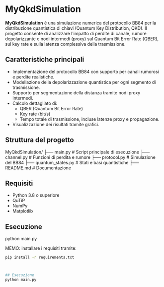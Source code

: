 # MyQkdSimulation

**MyQkdSimulation** è una simulazione numerica del protocollo BB84 per la distribuzione quantistica di chiavi (Quantum Key Distribution, QKD). Il progetto consente di analizzare l'impatto di perdite di canale, rumore depolarizzante e nodi intermedi (proxy) sul Quantum Bit Error Rate (QBER), sul key rate e sulla latenza complessiva della trasmissione.

## Caratteristiche principali

- Implementazione del protocollo BB84 con supporto per canali rumorosi e perdite realistiche.
- Modellazione della depolarizzazione quantistica per ogni segmento di trasmissione.
- Supporto per segmentazione della distanza tramite nodi proxy intermedi.
- Calcolo dettagliato di:
  - QBER (Quantum Bit Error Rate)
  - Key rate (bit/s)
  - Tempo totale di trasmissione, incluse latenze proxy e propagazione.
- Visualizzazione dei risultati tramite grafici.

## Struttura del progetto
MyQkdSimulation/
├── main.py # Script principale di esecuzione
├── channel.py # Funzioni di perdita e rumore
├── protocol.py # Simulazione del BB84
├── quantum_states.py # Stati e basi quantistiche
├── README.md  # Documentazione


## Requisiti

- Python 3.8 o superiore
- QuTiP
- NumPy
- Matplotlib

## Esecuzione
python main.py

MEMO: installare i requisiti tramite:

```bash
pip install -r requirements.txt



## Esecuzione
python main.py

